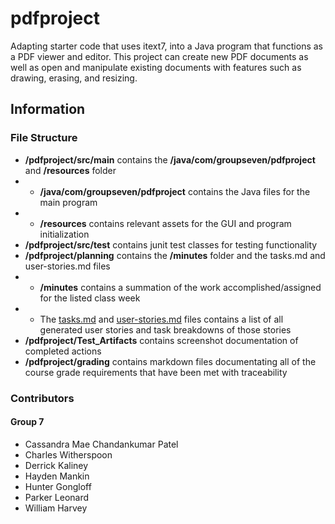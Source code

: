 # pdfproject
 Adapting starter code that uses itext7, into a Java program that functions as a PDF viewer and editor.
This project can create new PDF documents as well as open and manipulate existing documents with features such as drawing, erasing, and resizing.

## Information
### File Structure
- **/pdfproject/src/main** contains the **/java/com/groupseven/pdfproject** and **/resources** folder
- - **/java/com/groupseven/pdfproject** contains the Java files for the main program
- - **/resources** contains relevant assets for the GUI and program initialization
- **/pdfproject/src/test** contains junit test classes for testing functionality
- **/pdfproject/planning** contains the **/minutes** folder and the tasks.md and user-stories.md files
- - **/minutes** contains a summation of the work accomplished/assigned for the listed class week
- - The [tasks.md](https://github.com/DryCreations/pdfproject/blob/main/planning/tasks.md) and [user-stories.md](https://github.com/DryCreations/pdfproject/blob/main/planning/user-stories.md) files contains a list of all generated user stories and task breakdowns of those stories
- **/pdfproject/Test_Artifacts** contains screenshot documentation of completed actions
- **/pdfproject/grading**  contains markdown files documentating all of the course grade requirements that have been met with traceability


### Contributors
#### Group 7
- Cassandra Mae Chandankumar Patel
- Charles Witherspoon
- Derrick Kaliney
- Hayden Mankin
- Hunter Gongloff
- Parker Leonard
- William Harvey
